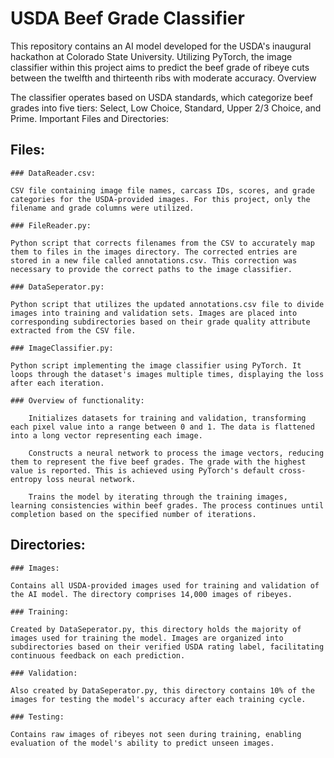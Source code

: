 # USDA Beef Grade Classifier

This repository contains an AI model developed for the USDA's inaugural hackathon at Colorado State University. Utilizing PyTorch, the image classifier within this project aims to predict the beef grade of ribeye cuts between the twelfth and thirteenth ribs with moderate accuracy.
Overview

The classifier operates based on USDA standards, which categorize beef grades into five tiers: Select, Low Choice, Standard, Upper 2/3 Choice, and Prime.
Important Files and Directories:
## Files:

    ### DataReader.csv:

    CSV file containing image file names, carcass IDs, scores, and grade categories for the USDA-provided images. For this project, only the filename and grade columns were utilized.

    ### FileReader.py:

    Python script that corrects filenames from the CSV to accurately map them to files in the images directory. The corrected entries are stored in a new file called annotations.csv. This correction was necessary to provide the correct paths to the image classifier.

    ### DataSeperator.py:

    Python script that utilizes the updated annotations.csv file to divide images into training and validation sets. Images are placed into corresponding subdirectories based on their grade quality attribute extracted from the CSV file.

    ### ImageClassifier.py:

    Python script implementing the image classifier using PyTorch. It loops through the dataset's images multiple times, displaying the loss after each iteration.

    ### Overview of functionality:

        Initializes datasets for training and validation, transforming each pixel value into a range between 0 and 1. The data is flattened into a long vector representing each image.

        Constructs a neural network to process the image vectors, reducing them to represent the five beef grades. The grade with the highest value is reported. This is achieved using PyTorch's default cross-entropy loss neural network.

        Trains the model by iterating through the training images, learning consistencies within beef grades. The process continues until completion based on the specified number of iterations.

## Directories:

    ### Images:

    Contains all USDA-provided images used for training and validation of the AI model. The directory comprises 14,000 images of ribeyes.

    ### Training:

    Created by DataSeperator.py, this directory holds the majority of images used for training the model. Images are organized into subdirectories based on their verified USDA rating label, facilitating continuous feedback on each prediction.

    ### Validation:

    Also created by DataSeperator.py, this directory contains 10% of the images for testing the model's accuracy after each training cycle.

    ### Testing:

    Contains raw images of ribeyes not seen during training, enabling evaluation of the model's ability to predict unseen images.
